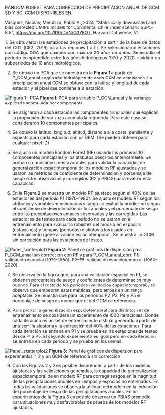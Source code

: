 
RANDOM FOREST PARA CORRECCIÓN DE PRECIPITACIÓN ANUAL DE GCM SD Y BC. GCM DISPONIBLES EN:

Vasquez, Nicolas; Mendoza, Pablo A., 2024, "Statistically downscaled and bias corrected CMIP6 models for Continental Chile under scenario SSP5-8.5", https://doi.org/10.7910/DVN/O3YBOT, Harvard Dataverse, V1.

<p align="justify">
1. Se obtuvieron las estaciones de precipitación a partir de la base de datos del CR2 (CR2, 2019) para las regiones I a III. Se seleccionaron estaciones con código DGA que cuenten con más de 20 años de datos.
Se estudio el período comprendido entre los años hidrológicos 1970 y 2020, dividido en subperíodos de 10 años hidrológicos.

2. Se obtuvo un PCA que se muestra en la **Figura 1** a partir de P_GCM_anual según año hidrológico de cada GCM en estaciones. La precipitación anual GCM se obtuvo con la latitud y longitud de cada estacion y el pixel que contiene a la estación.
</p>

![Figura 1 - PCA](https://raw.githubusercontent.com/FelipeRivas5492/RF_corrPP/main/PCA.png)
**Figura 1**: PCA para variable P_GCM_anual y la varianza explicada acomulada por componente.

3. Se asignaron a cada estación las componentes principales que explican la proporción de varianza acumulada requerida. Para este caso se consideraron 10 componentes principales.
  
4. Se obtuvo la latitud, longitud, altitud, distancia a la costa, pendiente y aspecto para cada estación con un DEM. (Se pueden obtener para cualquier pixel :D)

5. Se ajusto un modelo Random Forest (RF) usando las primeras 10 componentes principales y los atributos descritos anteriormente. Se probaron condiciones desfavorables para validar la capacidad de generalización espaciotemporal de los modelos RF ajustados y se usaron las métricas de coeficiente de determinacion y porcentaje de sesgo entre observados y corregidos (R2 y PBIAS) para evaluar esta capacidad.

6. En la **Figura 2** se muestra un modelo RF ajustado según el 40 % de las estaciones del período P1 (1970–1980). Se ajusto el modelo RF según los atributos y variables mencionadas y luego se evaluo la predicción según el coeficiente de determinación de los anuales y el porcentaje de sesgo entre las precipitaciones anuales observadas y las corregidas. Las estaciones de testeo para cada período no se usaron en el entrenamiento para evaluar la robustez del modelo en espacios (estaciones) y tiempos (períodos) distintos a los usados en entrenamiento (generalización espaciotemporal). Se muestra un GCM sin corrección para las estaciones de testeo.

![Panel_scatterplot1 ](https://raw.githubusercontent.com/FelipeRivas5492/RF_corrPP/main/PANEL_SCATTERPLOT1.png)
**Figura 2**: Panel de gráficos de dispersión para P_GCM_anual sin corrección con RF y para P_GCM_anual_corr. P1: validación espacial (1970–1980). P2–P5: validación espaciotemporal (1980–2020).

7. Se observa en la figura que, para una validación espacial en P1, se obtienen porcentajes de sesgo y coeficientes de determinación muy buenos. Para el resto de los períodos (validación espaciotemporal), se observa que empeoran estas métricas, pero ambas en un rango aceptable. Se muestra que para los períodos P2, P3, P4 y P5 el porcentaje de sesgo es menor que el del GCM de referencia.

8. Para probar la generalización espaciotemporal para distintos set de entrenamiento se considera un experimento de 1000 iteraciones. Donde cada iteración es un set de entrenamiento distinto generado a partir de una semilla aleatoria y la extracción del 40% de las estaciones. Para cada iteración se entrena en P1 y se prueba en las estaciones de testeo desde P1 a P5. El segundo experimento es igual pero en cada iteración se entrena en cada periodo y se prueba en los demas. 

![Panel_scatterplot2 ](https://raw.githubusercontent.com/FelipeRivas5492/RF_corrPP/main/PANEL_SCATTERPLOT2.png)
**Figura 3**: Panel de gráficos de dispersión para experimentos 1, 2 y un GCM de referencia sin corrección

9. Con las Figuras 2 y 3 es posible desprender, a partir de los modelos ajustados y las validaciones generadas, la capacidad de generalización espaciotemporal de un modelo RF para corregir sesgos en la magnitud de las precipitaciones anuales en tiempos y espacios no entrenados. En todas las validaciones se observa la utilidad del modelo en la reducción del porcentaje de sesgo de las precipitaciones anuales. En los experimentos de la Figura 3 es posible observar un PBIAS promedio para situaciones muy desfavorables de prueba de los modelos RF ajustados.






